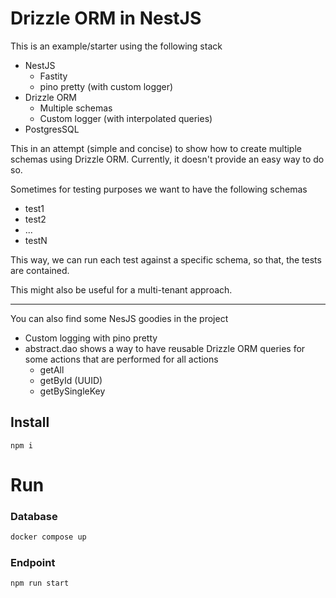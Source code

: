 # Drizzle ORM in NestJS

This is an example/starter using the following stack
* NestJS
  * Fastity
  * pino pretty (with custom logger)
* Drizzle ORM
  * Multiple schemas
  * Custom logger (with interpolated queries)
* PostgresSQL

This in an attempt (simple and concise) to show how to create multiple schemas using Drizzle ORM. Currently, it doesn't provide an easy way to do so.

Sometimes for testing purposes we want to have the following schemas

* test1
* test2 
* ...
* testN

This way, we can run each test against a specific schema, so that, the tests are contained.

This might also be useful for a multi-tenant approach. 

---

You can also find some NesJS goodies in the project

* Custom logging with pino pretty
* abstract.dao shows a way to have reusable Drizzle ORM queries for some actions that are performed for all actions
  * getAll
  * getById (UUID)
  * getBySingleKey

## Install

```
npm i
```

#  Run 

### Database

```bash
docker compose up
```

### Endpoint

```bash
npm run start
```

